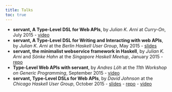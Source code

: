 ```yaml
---
title: Talks
toc: true
---
```



- **servant, A Type-Level DSL for Web APIs**, by *Julian K. Arni* at *Curry-On*, July 2015 - [video](https://www.youtube.com/watch?v=snOBI8PcbMQ)
- **servant, A Type-Level DSL for Writing and Interacting with web APIs**, by *Julian K. Arni* at the *Berlin Haskell User Group*, May 2015 - [slides](https://github.com/haskell-servant/hugsMay2015Berlin/raw/master/presentation.pdf)
- **servant, the minimalist webservice framework in Haskell**, by *Julian K. Arni* and *Sönke Hahn* at the *Singapore Haskell Meetup*, January 2015 - [repo](https://github.com/haskell-servant/HaskellSGMeetup2015)
- **Type-Level Web APIs with servant**, by *Andres Löh* at the *11th Workshop on Generic Programming*, September 2015 - [video](https://www.youtube.com/watch?v=vXRIXkbjLbU)
- **servant, Type-Level DSLs for Web APIs**, by *David Johnson* at the *Chicago Haskell User Group*, October 2015 - [slides](https://github.com/ChicagoHaskell/servant-presentation/blob/master/servant-presentation.pdf) - [repo](https://github.com/ChicagoHaskell/servant-presentation) - [video](https://www.youtube.com/watch?v=gMDiKOuwLXw)
